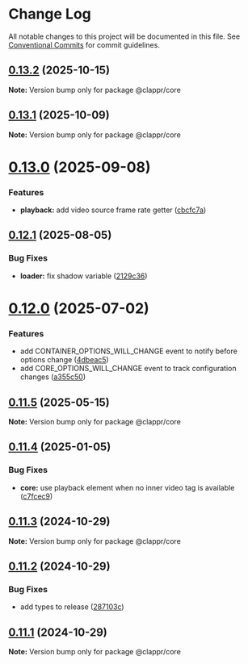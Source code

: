 # Change Log

All notable changes to this project will be documented in this file.
See [Conventional Commits](https://conventionalcommits.org) for commit guidelines.

## [0.13.2](https://github.com/clappr/clappr-core/compare/@clappr/core@0.13.1...@clappr/core@0.13.2) (2025-10-15)

**Note:** Version bump only for package @clappr/core

## [0.13.1](https://github.com/clappr/clappr-core/compare/@clappr/core@0.13.0...@clappr/core@0.13.1) (2025-10-09)

**Note:** Version bump only for package @clappr/core

# [0.13.0](https://github.com/clappr/clappr-core/compare/@clappr/core@0.12.1...@clappr/core@0.13.0) (2025-09-08)

### Features

- **playback:** add video source frame rate getter ([cbcfc7a](https://github.com/clappr/clappr-core/commit/cbcfc7a5c1b3ae6179b795dcfc6e98d49c7cc981))

## [0.12.1](https://github.com/clappr/clappr-core/compare/@clappr/core@0.12.0...@clappr/core@0.12.1) (2025-08-05)

### Bug Fixes

- **loader:** fix shadow variable ([2129c36](https://github.com/clappr/clappr-core/commit/2129c36e2821ac4d674c1689add8be6580f72a18))

# [0.12.0](https://github.com/clappr/clappr-core/compare/@clappr/core@0.11.5...@clappr/core@0.12.0) (2025-07-02)

### Features

- add CONTAINER_OPTIONS_WILL_CHANGE event to notify before options change ([4dbeac5](https://github.com/clappr/clappr-core/commit/4dbeac5ebcba6f2ff12a93a43e70e9cda7ae982f))
- add CORE_OPTIONS_WILL_CHANGE event to track configuration changes ([a355c50](https://github.com/clappr/clappr-core/commit/a355c50f2db1ad146fa73a067e404f64fde57f34))

## [0.11.5](https://github.com/clappr/clappr-core/compare/@clappr/core@0.11.4...@clappr/core@0.11.5) (2025-05-15)

**Note:** Version bump only for package @clappr/core

## [0.11.4](https://github.com/clappr/clappr-core/compare/@clappr/core@0.11.3...@clappr/core@0.11.4) (2025-01-05)

### Bug Fixes

- **core:** use playback element when no inner video tag is available ([c7fcec9](https://github.com/clappr/clappr-core/commit/c7fcec9bfda181095e4af88eed882498aafe38fb))

## [0.11.3](https://github.com/clappr/clappr-core/compare/@clappr/core@0.11.2...@clappr/core@0.11.3) (2024-10-29)

**Note:** Version bump only for package @clappr/core

## [0.11.2](https://github.com/clappr/clappr-core/compare/@clappr/core@0.11.1...@clappr/core@0.11.2) (2024-10-29)

### Bug Fixes

- add types to release ([287103c](https://github.com/clappr/clappr-core/commit/287103c543c2b1343cfed95efdb98abc34bd1d99))

## [0.11.1](https://github.com/clappr/clappr-core/compare/@clappr/core@0.11.0...@clappr/core@0.11.1) (2024-10-29)

**Note:** Version bump only for package @clappr/core
